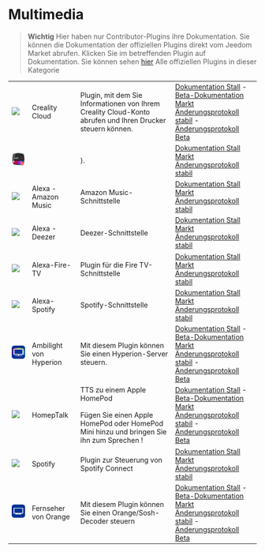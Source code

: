 
# Multimedia


>**Wichtig**
>Hier haben nur Contributor-Plugins ihre Dokumentation. Sie können die Dokumentation der offiziellen Plugins direkt vom Jeedom Market abrufen. Klicken Sie im betreffenden Plugin auf Dokumentation.
>Sie können sehen [hier](https://market.jeedom.com/index.php?v=d&p=market&type=plugin&categorie=multimedia) Alle offiziellen Plugins in dieser Kategorie


| | | | |
|--- | --- | --- | ---|
|<img src="Creality_Cloud/Creality_Cloud_icon.png" class="pluginLogo" width="100" />|Creality Cloud|Plugin, mit dem Sie Informationen von Ihrem Creality Cloud-Konto abrufen und Ihren Drucker steuern können.|[Dokumentation Stall](https://flobul-domotique.fr/presentation-et-documentation-du-plugin-creality-cloud-pour-jeedom/) - [Beta-Dokumentation](https://flobul-domotique.fr/presentation-et-documentation-du-plugin-creality-cloud-pour-jeedom/)<br/>[Markt](https://market.jeedom.com/index.php?v=d&p=market_display&id=4219)<br/>[Änderungsprotokoll stabil](https://flobul-domotique.fr/liste-des-versions-du-plugin-creality-cloud-pour-jeedom/) - [Änderungsprotokoll Beta](https://flobul-domotique.fr/liste-des-versions-du-plugin-creality-cloud-pour-jeedom/)|
|<img src="WebOStvLG/WebOStvLG_icon.png" class="pluginLogo" width="100" />||). |[Dokumentation Stall](https://vegeta0911.github.io/WebOStvLG/de_DE/)<br/>[Markt](https://market.jeedom.com/index.php?v=d&p=market_display&id=4554)<br/>[Änderungsprotokoll stabil](https://vegeta0911.github.io/WebOStvLG/de_DE/changelog)|
|<img src="alexaamazonmusic/alexaamazonmusic_icon.png" class="pluginLogo" width="100" />|Alexa - Amazon Music|Amazon Music-Schnittstelle|[Dokumentation Stall](http://jeedom.sigalou-domotique.fr/alexa-amazon-music-documentation)<br/>[Markt](https://market.jeedom.com/index.php?v=d&p=market_display&id=3910)<br/>[Änderungsprotokoll stabil](http://jeedom.sigalou-domotique.fr/alexa-api-changelog)|
|<img src="alexadeezer/alexadeezer_icon.png" class="pluginLogo" width="100" />|Alexa - Deezer|Deezer-Schnittstelle|[Dokumentation Stall](http://jeedom.sigalou-domotique.fr/alexa-deezer-documentation)<br/>[Markt](https://market.jeedom.com/index.php?v=d&p=market_display&id=3911)<br/>[Änderungsprotokoll stabil](http://jeedom.sigalou-domotique.fr/alexa-api-changelog)|
|<img src="alexafiretv/alexafiretv_icon.png" class="pluginLogo" width="100" />|Alexa-Fire-TV|Plugin für die Fire TV-Schnittstelle|[Dokumentation Stall](http://jeedom.sigalou-domotique.fr/alexa-fire-tv-documentation)<br/>[Markt](https://market.jeedom.com/index.php?v=d&p=market_display&id=4064)<br/>[Änderungsprotokoll stabil](http://jeedom.sigalou-domotique.fr/alexa-api-changelog)|
|<img src="alexaspotify/alexaspotify_icon.png" class="pluginLogo" width="100" />|Alexa-Spotify|Spotify-Schnittstelle|[Dokumentation Stall](http://jeedom.sigalou-domotique.fr/alexa-spotify-documentation)<br/>[Markt](https://market.jeedom.com/index.php?v=d&p=market_display&id=3913)<br/>[Änderungsprotokoll stabil](http://jeedom.sigalou-domotique.fr/alexa-api-changelog)|
|<img src="ambilightByHyperion/ambilightByHyperion_icon.png" class="pluginLogo" width="100" />|Ambilight von Hyperion|Mit diesem Plugin können Sie einen Hyperion-Server steuern.|[Dokumentation Stall](https://spine34.github.io/jeedom-plugin-ambilightByHyperion/de_DE/) - [Beta-Dokumentation](https://spine34.github.io/jeedom-plugin-ambilightByHyperion/de_DE/beta/)<br/>[Markt](https://market.jeedom.com/index.php?v=d&p=market_display&id=4515)<br/>[Änderungsprotokoll stabil](https://spine34.github.io/jeedom-plugin-ambilightByHyperion/de_DE/changelog) - [Änderungsprotokoll Beta](https://spine34.github.io/jeedom-plugin-ambilightByHyperion/de_DE/beta/changelog)|
|<img src="homepTalk/homepTalk_icon.png" class="pluginLogo" width="100" />|HomepTalk|TTS zu einem Apple HomePod<br/><br/>Fügen Sie einen Apple HomePod oder HomePod Mini hinzu und bringen Sie ihn zum Sprechen !|[Dokumentation Stall](https://nebzhb.github.io/jeedom_docs/plugins/homepTalk/de_DE/) - [Beta-Dokumentation](https://nebzhb.github.io/jeedom_docs/plugins/homepTalk/de_DE/)<br/>[Markt](https://market.jeedom.com/index.php?v=d&p=market_display&id=3825)<br/>[Änderungsprotokoll stabil](https://nebzhb.github.io/jeedom_docs/plugins/homepTalk/de_DE/changelog) - [Änderungsprotokoll Beta](https://nebzhb.github.io/jeedom_docs/plugins/homepTalk/de_DE/changelog)|
|<img src="spotify/spotify_icon.png" class="pluginLogo" width="100" />|Spotify|Plugin zur Steuerung von Spotify Connect|[Dokumentation Stall](https://barre35.github.io/jeedom-plugin-doc/de_DE/spotify_documentation)<br/>[Markt](https://market.jeedom.com/index.php?v=d&p=market_display&id=3700)<br/>[Änderungsprotokoll stabil](https://barre35.github.io/jeedom-plugin-doc/de_DE/spotify_changelog)|
|<img src="tvByOrange/tvByOrange_icon.png" class="pluginLogo" width="100" />|Fernseher von Orange|Mit diesem Plugin können Sie einen Orange/Sosh-Decoder steuern|[Dokumentation Stall](https://spine34.github.io/jeedom-documentations/de_DE/tvByOrange/index) - [Beta-Dokumentation](https://spine34.github.io/jeedom-documentations/de_DE/tvByOrange/index)<br/>[Markt](https://market.jeedom.com/index.php?v=d&p=market_display&id=4546)<br/>[Änderungsprotokoll stabil](https://spine34.github.io/jeedom-documentations/de_DE/tvByOrange/stable/changelog) - [Änderungsprotokoll Beta](https://spine34.github.io/jeedom-documentations/de_DE/tvByOrange/beta/changelog)|
